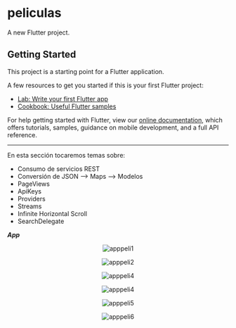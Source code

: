 # peliculas

A new Flutter project.

## Getting Started

This project is a starting point for a Flutter application.

A few resources to get you started if this is your first Flutter project:

- [Lab: Write your first Flutter app](https://flutter.dev/docs/get-started/codelab)
- [Cookbook: Useful Flutter samples](https://flutter.dev/docs/cookbook)

For help getting started with Flutter, view our
[online documentation](https://flutter.dev/docs), which offers tutorials,
samples, guidance on mobile development, and a full API reference.

----
En esta sección tocaremos temas sobre:

- Consumo de servicios REST
- Conversión de JSON --> Maps --> Modelos
- PageViews
- ApiKeys
- Providers
- Streams
- Infinite Horizontal Scroll
- SearchDelegate

***App***
<p align="center">
  <img src="https://github.com/llStrevensll/AppPeliculas-Flutter/blob/master/images-git/appPeli.PNG?raw=true" alt="apppeli1"/>
</p>

<p align="center">
  <img src="https://github.com/llStrevensll/AppPeliculas-Flutter/blob/master/images-git/appPeli2.PNG?raw=true" alt="apppeli2"/>
</p>

<p align="center">
  <img src="https://github.com/llStrevensll/AppPeliculas-Flutter/blob/master/images-git/appPeli3.PNG?raw=true" alt="apppeli4"/>
</p>

<p align="center">
  <img src="https://github.com/llStrevensll/AppPeliculas-Flutter/blob/master/images-git/appPeli4.PNG?raw=true" alt="apppeli4"/>
</p>

<p align="center">
  <img src="https://github.com/llStrevensll/AppPeliculas-Flutter/blob/master/images-git/appPeli5.PNG?raw=true" alt="apppeli5"/>
</p>

<p align="center">
  <img src="https://github.com/llStrevensll/AppPeliculas-Flutter/blob/master/images-git/appPeli6.PNG?raw=true" alt="apppeli6"/>
</p>
